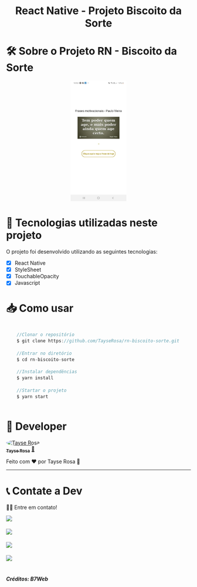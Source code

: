 <h1 align="center">React Native - Projeto Biscoito da Sorte </h1>

# 🛠 Sobre o Projeto RN - Biscoito da Sorte
<p align="center">
<img src="./img/readme.jpg" width="30%" height="auto" />
</p>

# 🚀 Tecnologias utilizadas neste projeto
O projeto foi desenvolvido utilizando as seguintes tecnologias:

- [x] React Native
- [x] StyleSheet
- [x] TouchableOpacity
- [x] Javascript

# 📥 Como usar
```js

    //Clonar o repositório
    $ git clone https://github.com/TayseRosa/rn-biscoito-sorte.git

    //Entrar no diretório
    $ cd rn-biscoito-sorte

    //Instalar dependências
    $ yarn install 

    //Startar o projeto
    $ yarn start
    

``` 

# 🚀 Developer

<a href="https://www.tayserosa.dev">
 <img style="border-radius: 50%;" src="https://avatars.githubusercontent.com/u/31596454?v=4" width="100px;" alt="Tayse Rosa" style="border-radius:50%"/>
 <br />
 <sub><b>Tayse Rosa</b></sub></a> <a href="https://www.tayserosa.dev" title="Tayse Rosa">🚀</a>


Feito com ❤️ por Tayse Rosa 🚀

<hr />

# 📞 Contate a Dev

👋🏽 Entre em contato!


<a href="https://www.linkedin.com/in/tayse-rosa-3b683151/" target="_blank">
<img src="https://img.shields.io/static/v1?label=LinkedIn&message=Tayse Rosa&color=blue&style=for-the-badge&logo=linkedin"/>
</a>
<br/>
<br/>

<a href="https://api.whatsapp.com/send?phone=5551982368077" target="_blank">
<img src="https://img.shields.io/static/v1?label=whatsapp&message=Tayse Rosa&color=green&style=for-the-badge&logo=whatsapp"/>
</a>
<br/>
<br/>


<a href="https://www.tayserosa.dev" target="_blank">
<img src="https://img.shields.io/static/v1?label=Portfólio&message=Tayse Rosa&color=pink&style=for-the-badge&logo=portfolio"/>
</a>
<br/>
<br/>

<a href="https://github.com/TayseRosa/" target="_blank">
<img src="https://img.shields.io/static/v1?label=GitHub&message=Tayse Rosa&color=black&style=for-the-badge&logo=github"/>
</a>
<br/>
<br/>

<h5> Créditos: B7Web</h5>
